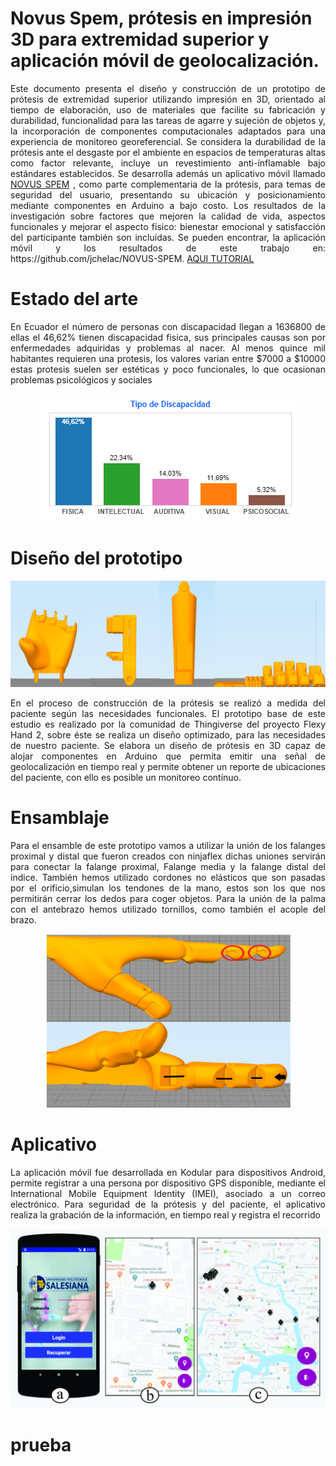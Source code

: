 # Novus Spem, prótesis en impresión 3D para extremidad superior y aplicación móvil de geolocalización. 
<p align="justify"> 
  Este documento presenta el diseño y construcción de un prototipo de prótesis de extremidad superior utilizando impresión en 3D, orientado al tiempo de elaboración, uso de materiales que facilite su fabricación y durabilidad, funcionalidad para las tareas de agarre y sujeción de objetos y, la incorporación de componentes computacionales adaptados para una experiencia de monitoreo georeferencial. Se considera la durabilidad de la prótesis ante el desgaste por el ambiente en espacios de temperaturas altas como factor relevante, incluye un revestimiento anti-ínflamable bajo estándares establecidos. Se desarrolla además un aplicativo móvil llamado 
  <a href="https://n9.cl/48g7">NOVUS SPEM</a> , como parte complementaria de la prótesis, para temas de seguridad del usuario, presentando su ubicación y posicionamiento mediante componentes en Arduino a bajo costo. Los resultados de la investigación sobre factores que mejoren la calidad de vida, aspectos funcionales y mejorar el aspecto físico: bienestar emocional y satisfacción del participante también son incluídas. Se pueden encontrar, la aplicación móvil y los resultados de este trabajo en: https://github.com/jchelac/NOVUS-SPEM. 
<a href="https://n9.cl/48g7"> AQUI TUTORIAL</a> 
</p>

# Estado del arte 
<p align="justify"> 
  En Ecuador el número de personas con discapacidad llegan a 1636800 de ellas el 46,62% tienen discapacidad fisica, sus  principales causas son por enfermedades adquiridas y problemas al nacer. Al menos quince mil habitantes requieren una protesis, los valores varian entre $7000 a $10000 estas protesis suelen ser  estéticas y poco funcionales, lo que ocasionan problemas psicológicos y sociales
</p>
<p align="center"> <img src="https://github.com/jchelac/NOVUS-SPEM/blob/master/DOC/ESTADISTICA%20DE%20PERSONAS%20CON%20DISCAPACIDAD.PNG"></p>

</p>

# Diseño del prototipo
<p align="center"> <img src="https://github.com/jchelac/NOVUS-SPEM/blob/master/DOC/8.PNG"></p>
</p>
<p align="justify"> En el proceso de construcción de la prótesis se realizó a medida del paciente según las necesidades funcionales. El prototipo base de este estudio es realizado por la comunidad de Thingiverse del proyecto Flexy Hand 2, sobre éste se realiza un diseño optimizado, para las necesidades de nuestro paciente. Se elabora un diseño de prótesis en 3D capaz de alojar componentes en Arduino que permita emitir una señal de geolocalización en tiempo real y permite obtener un reporte de ubicaciones del paciente, con ello es posible un monitoreo contínuo.</p>

# Ensamblaje
<p align="justify">
Para el ensamble de este prototipo vamos a utilizar la unión de los falanges proximal y distal que fueron creados con ninjaflex dichas uniones servirán para conectar la falange proximal, Falange media y la falange distal del índice. También hemos utilizado cordones no elásticos que son pasadas por el orificio,simulan los tendones de la mano, estos son los que nos permitirán cerrar los dedos para coger objetos. Para la unión de la palma con el antebrazo hemos utilizado tornillos, como también el acople del brazo.
  </p>
  </p>
  
  <p align="center"> <img src="https://github.com/jchelac/NOVUS-SPEM/blob/master/DOC/ENSAMBLE.PNG"></p>
  
  
  
# Aplicativo
<p align="justify"> La aplicación móvil fue desarrollada en Kodular para dispositivos Android, permite registrar a una persona por dispositivo GPS disponible, mediante el International Mobile Equipment Identity (IMEI), asociado a un correo electrónico. Para seguridad de la prótesis y del paciente, el aplicativo realiza la grabación de la información, en tiempo real y registra el recorrido
  </p>
  </p>
 <p align="center"> <img src="https://github.com/jchelac/NOVUS-SPEM/blob/master/DOC/APLICATIVO.jpg"></p>
 
# prueba

